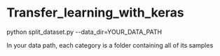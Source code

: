 # Transfer_learning_with_keras
python split_dataset.py --data_dir=YOUR_DATA_PATH

In your data path, each category is a folder containing all of its samples

